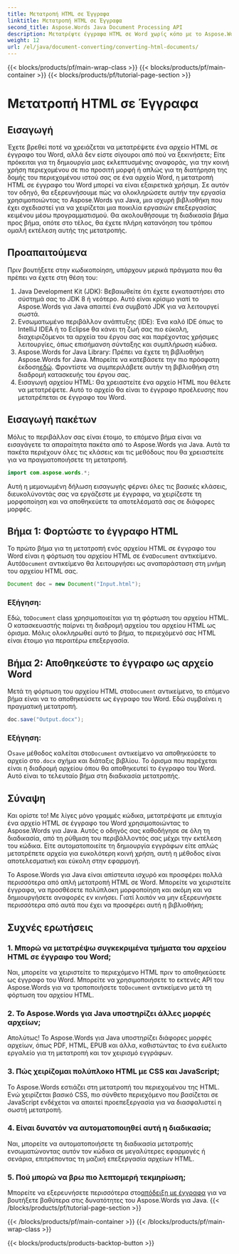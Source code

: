 ```yaml
---
title: Μετατροπή HTML σε Έγγραφα
linktitle: Μετατροπή HTML σε Έγγραφα
second_title: Aspose.Words Java Document Processing API
description: Μετατρέψτε έγγραφα HTML σε Word χωρίς κόπο με το Aspose.Words για Java. Μάθετε πώς να πραγματοποιείτε αυτήν τη μετατροπή σε λίγα μόλις βήματα με τον αναλυτικό οδηγό μας.
weight: 12
url: /el/java/document-converting/converting-html-documents/
---
```


{{< blocks/products/pf/main-wrap-class >}}
{{< blocks/products/pf/main-container >}}
{{< blocks/products/pf/tutorial-page-section >}}

# Μετατροπή HTML σε Έγγραφα


## Εισαγωγή

Έχετε βρεθεί ποτέ να χρειάζεται να μετατρέψετε ένα αρχείο HTML σε έγγραφο του Word, αλλά δεν είστε σίγουροι από πού να ξεκινήσετε; Είτε πρόκειται για τη δημιουργία μιας εκλεπτυσμένης αναφοράς, για την κοινή χρήση περιεχομένου σε πιο προσιτή μορφή ή απλώς για τη διατήρηση της δομής του περιεχομένου ιστού σας σε ένα αρχείο Word, η μετατροπή HTML σε έγγραφο του Word μπορεί να είναι εξαιρετικά χρήσιμη. Σε αυτόν τον οδηγό, θα εξερευνήσουμε πώς να ολοκληρώσετε αυτήν την εργασία χρησιμοποιώντας το Aspose.Words για Java, μια ισχυρή βιβλιοθήκη που έχει σχεδιαστεί για να χειρίζεται μια ποικιλία εργασιών επεξεργασίας κειμένου μέσω προγραμματισμού. Θα ακολουθήσουμε τη διαδικασία βήμα προς βήμα, οπότε στο τέλος, θα έχετε πλήρη κατανόηση του τρόπου ομαλή εκτέλεση αυτής της μετατροπής.

## Προαπαιτούμενα

Πριν βουτήξετε στην κωδικοποίηση, υπάρχουν μερικά πράγματα που θα πρέπει να έχετε στη θέση του:

1. Java Development Kit (JDK): Βεβαιωθείτε ότι έχετε εγκαταστήσει στο σύστημά σας το JDK 8 ή νεότερο. Αυτό είναι κρίσιμο γιατί το Aspose.Words για Java απαιτεί ένα συμβατό JDK για να λειτουργεί σωστά.
2. Ενσωματωμένο περιβάλλον ανάπτυξης (IDE): Ένα καλό IDE όπως το IntelliJ IDEA ή το Eclipse θα κάνει τη ζωή σας πιο εύκολη, διαχειριζόμενοι τα αρχεία του έργου σας και παρέχοντας χρήσιμες λειτουργίες, όπως επισήμανση σύνταξης και συμπλήρωση κώδικα.
3.  Aspose.Words for Java Library: Πρέπει να έχετε τη βιβλιοθήκη Aspose.Words for Java. Μπορείτε να κατεβάσετε την πιο πρόσφατη έκδοση[εδώ](https://releases.aspose.com/words/java/). Φροντίστε να συμπεριλάβετε αυτήν τη βιβλιοθήκη στη διαδρομή κατασκευής του έργου σας.
4. Εισαγωγή αρχείου HTML: Θα χρειαστείτε ένα αρχείο HTML που θέλετε να μετατρέψετε. Αυτό το αρχείο θα είναι το έγγραφο προέλευσης που μετατρέπεται σε έγγραφο του Word.

## Εισαγωγή πακέτων

Μόλις το περιβάλλον σας είναι έτοιμο, το επόμενο βήμα είναι να εισαγάγετε τα απαραίτητα πακέτα από το Aspose.Words για Java. Αυτά τα πακέτα περιέχουν όλες τις κλάσεις και τις μεθόδους που θα χρειαστείτε για να πραγματοποιήσετε τη μετατροπή.

```java
import com.aspose.words.*;
```

Αυτή η μεμονωμένη δήλωση εισαγωγής φέρνει όλες τις βασικές κλάσεις, διευκολύνοντάς σας να εργάζεστε με έγγραφα, να χειρίζεστε τη μορφοποίηση και να αποθηκεύετε τα αποτελέσματά σας σε διάφορες μορφές.

## Βήμα 1: Φορτώστε το έγγραφο HTML

Το πρώτο βήμα για τη μετατροπή ενός αρχείου HTML σε έγγραφο του Word είναι η φόρτωση του αρχείου HTML σε ένα`Document` αντικείμενο. Αυτό`Document` αντικείμενο θα λειτουργήσει ως αναπαράσταση στη μνήμη του αρχείου HTML σας.

```java
Document doc = new Document("Input.html");
```

### Εξήγηση:

 Εδώ, το`Document` class χρησιμοποιείται για τη φόρτωση του αρχείου HTML. Ο κατασκευαστής παίρνει τη διαδρομή αρχείου του αρχείου HTML ως όρισμα. Μόλις ολοκληρωθεί αυτό το βήμα, το περιεχόμενό σας HTML είναι έτοιμο για περαιτέρω επεξεργασία.

## Βήμα 2: Αποθηκεύστε το έγγραφο ως αρχείο Word

 Μετά τη φόρτωση του αρχείου HTML στο`Document` αντικείμενο, το επόμενο βήμα είναι να το αποθηκεύσετε ως έγγραφο του Word. Εδώ συμβαίνει η πραγματική μετατροπή.

```java
doc.save("Output.docx");
```

### Εξήγηση:

 Ο`save` μέθοδος καλείται στο`Document` αντικείμενο να αποθηκεύσετε το αρχείο στο`.docx` σχήμα και διάταξις βιβλίου. Το όρισμα που παρέχεται είναι η διαδρομή αρχείου όπου θα αποθηκευτεί το έγγραφο του Word. Αυτό είναι το τελευταίο βήμα στη διαδικασία μετατροπής.

## Σύναψη

Και ορίστε το! Με λίγες μόνο γραμμές κώδικα, μετατρέψατε με επιτυχία ένα αρχείο HTML σε έγγραφο του Word χρησιμοποιώντας το Aspose.Words για Java. Αυτός ο οδηγός σας καθοδήγησε σε όλη τη διαδικασία, από τη ρύθμιση του περιβάλλοντός σας μέχρι την εκτέλεση του κώδικα. Είτε αυτοματοποιείτε τη δημιουργία εγγράφων είτε απλώς μετατρέπετε αρχεία για ευκολότερη κοινή χρήση, αυτή η μέθοδος είναι αποτελεσματική και εύκολη στην εφαρμογή.

Το Aspose.Words για Java είναι απίστευτα ισχυρό και προσφέρει πολλά περισσότερα από απλή μετατροπή HTML σε Word. Μπορείτε να χειριστείτε έγγραφα, να προσθέσετε πολύπλοκη μορφοποίηση και ακόμη και να δημιουργήσετε αναφορές εν κινήσει. Γιατί λοιπόν να μην εξερευνήσετε περισσότερα από αυτά που έχει να προσφέρει αυτή η βιβλιοθήκη;

## Συχνές ερωτήσεις

### 1. Μπορώ να μετατρέψω συγκεκριμένα τμήματα του αρχείου HTML σε έγγραφο του Word;

 Ναι, μπορείτε να χειριστείτε το περιεχόμενο HTML πριν το αποθηκεύσετε ως έγγραφο του Word. Μπορείτε να χρησιμοποιήσετε το εκτενές API του Aspose.Words για να τροποποιήσετε το`Document` αντικείμενο μετά τη φόρτωση του αρχείου HTML.

### 2. Το Aspose.Words για Java υποστηρίζει άλλες μορφές αρχείων;

Απολύτως! Το Aspose.Words για Java υποστηρίζει διάφορες μορφές αρχείων, όπως PDF, HTML, EPUB και άλλα, καθιστώντας το ένα ευέλικτο εργαλείο για τη μετατροπή και τον χειρισμό εγγράφων.

### 3. Πώς χειρίζομαι πολύπλοκο HTML με CSS και JavaScript;

Το Aspose.Words εστιάζει στη μετατροπή του περιεχομένου της HTML. Ενώ χειρίζεται βασικό CSS, πιο σύνθετο περιεχόμενο που βασίζεται σε JavaScript ενδέχεται να απαιτεί προεπεξεργασία για να διασφαλιστεί η σωστή μετατροπή.

### 4. Είναι δυνατόν να αυτοματοποιηθεί αυτή η διαδικασία;

Ναι, μπορείτε να αυτοματοποιήσετε τη διαδικασία μετατροπής ενσωματώνοντας αυτόν τον κώδικα σε μεγαλύτερες εφαρμογές ή σενάρια, επιτρέποντας τη μαζική επεξεργασία αρχείων HTML.

### 5. Πού μπορώ να βρω πιο λεπτομερή τεκμηρίωση;

 Μπορείτε να εξερευνήσετε περισσότερα στο[απόδειξη με έγγραφα](https://reference.aspose.com/words/java/) για να βουτήξετε βαθύτερα στις δυνατότητες του Aspose.Words για Java.
{{< /blocks/products/pf/tutorial-page-section >}}

{{< /blocks/products/pf/main-container >}}
{{< /blocks/products/pf/main-wrap-class >}}

{{< blocks/products/products-backtop-button >}}
